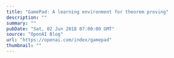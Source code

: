 ```yaml
---
title: "GamePad: A learning environment for theorem proving"
description: ""
summary: ""
pubDate: "Sat, 02 Jun 2018 07:00:00 GMT"
source: "OpenAI Blog"
url: "https://openai.com/index/gamepad"
thumbnail: ""
---
```


